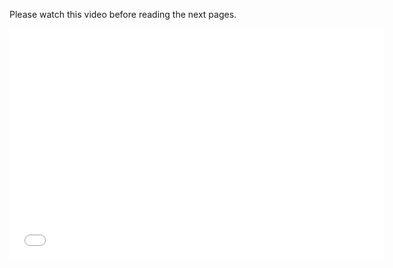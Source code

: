 Please watch this video before reading the next pages.

<div class="video">
<div class="video-wrapper">
<iframe src="//player.vimeo.com/video/xxxx" width="600" height="370" frameborder="0" webkitallowfullscreen mozallowflscreen allowfullscreen></iframe>
</div>
</div>
